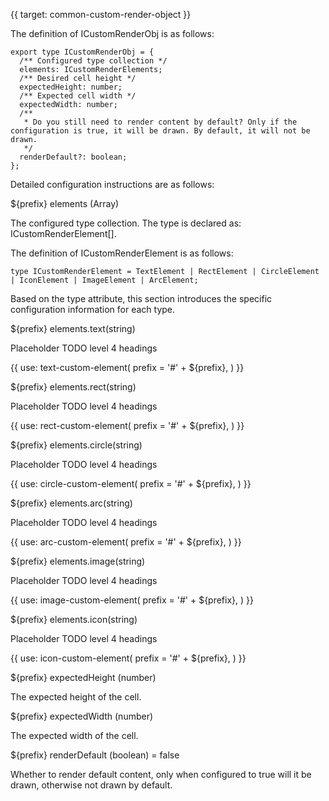 {{ target: common-custom-render-object }}

The definition of ICustomRenderObj is as follows:

```
export type ICustomRenderObj = {
  /** Configured type collection */
  elements: ICustomRenderElements;
  /** Desired cell height */
  expectedHeight: number;
  /** Expected cell width */
  expectedWidth: number;
  /**
   * Do you still need to render content by default? Only if the configuration is true, it will be drawn. By default, it will not be drawn.
   */
  renderDefault?: boolean;
};
```

Detailed configuration instructions are as follows:

${prefix} elements (Array)

The configured type collection. The type is declared as: ICustomRenderElement[].

The definition of ICustomRenderElement is as follows:

```
type ICustomRenderElement = TextElement | RectElement | CircleElement | IconElement | ImageElement | ArcElement;
```
Based on the type attribute, this section introduces the specific configuration information for each type.

${prefix} elements.text(string)

Placeholder TODO level 4 headings

{{ use: text-custom-element(
  prefix = '#' + ${prefix},
) }}

${prefix} elements.rect(string)

Placeholder TODO level 4 headings

{{ use: rect-custom-element(
  prefix = '#' + ${prefix},
) }}

${prefix} elements.circle(string)

Placeholder TODO level 4 headings

{{ use: circle-custom-element(
  prefix = '#' + ${prefix},
) }}

${prefix} elements.arc(string)

Placeholder TODO level 4 headings

{{ use: arc-custom-element(
  prefix = '#' + ${prefix},
) }}

${prefix} elements.image(string)

Placeholder TODO level 4 headings

{{ use: image-custom-element(
  prefix = '#' + ${prefix},
) }}

${prefix} elements.icon(string)

Placeholder TODO level 4 headings

{{ use: icon-custom-element(
  prefix = '#' + ${prefix},
) }}

${prefix} expectedHeight (number)

The expected height of the cell.

${prefix} expectedWidth (number)

The expected width of the cell.

${prefix} renderDefault (boolean) = false

Whether to render default content, only when configured to true will it be drawn, otherwise not drawn by default.